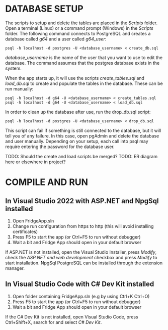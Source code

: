 # DATABASE SETUP
The scripts to setup and delete the tables are placed in the _Scripts_ folder. Open a terminal (Linux) or a command prompt (Windows) in the _Scripts_ folder. The following command connects to PostgreSQL and creates a database called _g64_ and a user called _g64_user_:

    psql -h localhost -d postgres -U <database_username> < create_db.sql 

_database_username_ is the name of the user that you want to use to edit the database. The command assumes that the postgres database exists in the system.

When the app starts up, it will use the scripts _create_tables.sql_ and _load_db.sql_ to create and populate the tables in the database. These can be run manually:

    psql -h localhost -d g64 -U <database_username> < create_tables.sql 
    psql -h localhost -d g64 -U <database_username> < load_db.sql 

In order to clean up the database after use, run the drop_db.sql script:

    psql -h localhost -d postgres -U <database_username> < drop_db.sql 

This script can fail if something is still connected to the database, but it will tell you of any failure. In this case, open pgAdmin and delete the database and user manually.
Depending on your setup, each call into psql may require entering the password for the database user.

TODO: Should the create and load scripts be merged?
TODO: ER diagram here or elsewhere in project?

# COMPILE AND RUN

## In Visual Studio 2022 with ASP.NET and NpgSql installed

1) Open FridgeApp.sln
2) Change run configuration from https to http (this will avoid installing certificates)
3) Press F5 to start the app (or Ctrl+F5 to run without debugger)
4) Wait a bit and Fridge App should open in your default browser

If ASP.NET is not installed, open the Visual Studio Installer, press _Modify_, check the _ASP.NET and web development_ checkbox and press _Modify_ to start installation.
NpgSql PostgreSQL can be installed through the extension manager.

## In Visual Studio Code with C# Dev Kit installed

1) Open folder containing FridgeApp.sln (e.g by using Ctrl+K Ctrl+O)
2) Press F5 to start the app (or Ctrl+F5 to run without debugger)
3) Wait a bit and Fridge App should open in your default browser

If the C# Dev Kit is not installed, open Visual Studio Code, press Ctrl+Shift+X, search for and select _C# Dev Kit_.
